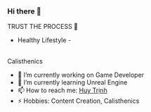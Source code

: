 ### Hi there 👋

<!--
**huytrinh76/huytrinh76** is a ✨ _special_ ✨ repository because its `README.md` (this file) appears on your GitHub profile.

Here are some ideas to get you started:

- 🔭 I’m currently working on ...
- 🌱 I’m currently learning ...
- 👯 I’m looking to collaborate on ...
- 🤔 I’m looking for help with ...
- 💬 Ask me about ...
- 📫 How to reach me: ...
- 😄 Pronouns: ...
- ⚡ Fun fact: ...
-->

TRUST THE PROCESS 🐺
<br>
- Healthy Lifestyle -
<br>
Calisthenics

- 🔭 I’m currently working on Game Developer
- 🌱 I’m currently learning Unreal Engine
- 📫 How to reach me: [Huy Trịnh](https://www.facebook.com/huytrinh76/)
- ⚡ Hobbies: Content Creation, Calisthenics
